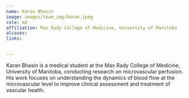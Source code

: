 ```yaml
---
name: Karan Bhasin
image: images/team_img/karan.jpeg
role: md
affiliation: Max Rady College of Medicine, University of Manitoba
aliases:
links:


---
```


Karan Bhasin is a medical student at the Max Rady College of Medicine, University of Manitoba, conducting research on microvascular perfusion. His work focuses on understanding the dynamics of blood flow at the microvascular level to improve clinical assessment and treatment of vascular health. 